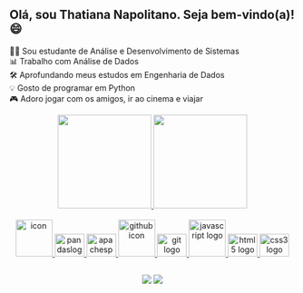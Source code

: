 ## Olá, sou Thatiana Napolitano. Seja bem-vindo(a)! 😄

<p> 👩‍💻 Sou estudante de Análise e Desenvolvimento de Sistemas <br> 📊 Trabalho com Análise de Dados <br> 🛠️ Aprofundando meus estudos em Engenharia de Dados <br> 💡 Gosto de programar em Python <br> 🎮 Adoro jogar com os amigos, ir ao cinema e viajar
 
</p>
<div align="center">
  <a href="https://github.com/thatynapolitano">
  <img height="165em" src="https://github-readme-stats.vercel.app/api?username=thatynapolitano&show_icons=true&theme=cobalt&include_all_commits=true&count_private=true"/>
  <img height="165em" src="https://github-readme-stats.vercel.app/api/top-langs/?username=thatynapolitano&layout=compact&langs_count=16&theme=cobalt"/>
</div>
   
<br>
    
<div align="center">
  <img src="https://techstack-generator.vercel.app/python-icon.svg" alt="icon" width="65" height="65"/>
  <img src="https://cdn.jsdelivr.net/gh/devicons/devicon/icons/pandas/pandas-original.svg" height="40" width="52" alt="pandaslogo"/>
  <img src="https://cdn.jsdelivr.net/gh/devicons/devicon/icons/apachespark/apachespark-original.svg" height="40" width="52" alt="apachesparklogo"/>
  <!-- <img src="https://cdn.jsdelivr.net/gh/devicons/devicon/icons/python/python-original.svg" height="40" width="52" alt="python logo"  /> !-->
  <img src="https://techstack-generator.vercel.app/github-icon.svg" alt="github icon" width="65" height="65"/>
  <img src="https://cdn.jsdelivr.net/gh/devicons/devicon/icons/git/git-original.svg" height="40" width="52" alt="git logo"/>
  <img src="https://techstack-generator.vercel.app/js-icon.svg" alt="javascript logo" width="65" height="65"/>
  <img src="https://cdn.jsdelivr.net/gh/devicons/devicon/icons/html5/html5-original.svg" height="40" width="52" alt="html5 logo"/>
  <img src="https://cdn.jsdelivr.net/gh/devicons/devicon/icons/css3/css3-original.svg" height="40" width="52" alt="css3 logo"/>
 
</div>
  
 ##
   
<div align="center">
    <a href="https://www.linkedin.com/in/thatiana-napolitano" target="_blank"><img src="https://img.shields.io/badge/-LinkedIn-%230077B5?style=for-the-badge&logo=linkedin&logoColor=white" target="_blank"></a> 
  <a href = "mailto: thatiananapolitano@gmail.com"><img src="https://img.shields.io/badge/-Gmail-%23333?style=for-the-badge&logo=gmail&logoColor=white" target="_blank"></a>
    
</div>

<div> 
 <!--
<picture>
  <source media="(prefers-color-scheme: dark)" srcset="https://raw.githubusercontent.com/thatynapolitano/thatynapolitano/output/github-contribution-grid-snake-dark.svg">
  <source media="(prefers-color-scheme: dark)" srcset="https://raw.githubusercontent.com/thatynapolitano/thatynapolitano/output/github-contribution-grid-snake-dark.svg">
  <img alt="github contribution grid snake animation" src="https://raw.githubusercontent.com/thatynapolitano/thatynapolitano/output/github-contribution-grid-snake-dark.svg">
</picture>
<br><br> !-->
</div>    


<div> 
 
   <!-- [Snake animation](https://github.com/thatynapolitano/thatynapolitano/blob/output/github-contribution-grid-snake.svg) !-->
    
</div>
